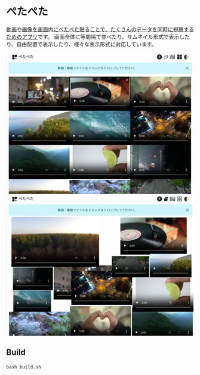 # ぺたぺた

[動画や画像を画面内にぺたぺた貼ることで、たくさんのデータを同時に視聴するためのアプリ](https://marmooo.github.io/petapeta/)です。
画面全体に等間隔で並べたり、サムネイル形式で表示したり、自由配置で表示したり、様々な表示形式に対応しています。

![alt screenshot1](screenshot1.webp) ![alt screenshot2](screenshot2.webp)

## Build

```
bash build.sh
```
